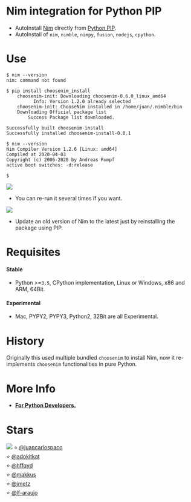 # Nim integration for Python PIP

- AutoInstall [Nim](http://nim-lang.org) directly from [Python PIP](https://pypi.org/project/choosenim-install).
- AutoInstall of `nim`, `nimble`, `nimpy`, `fusion`, `nodejs`, `cpython`.


# Use

```console
$ nim --version
nim: command not found

$ pip install choosenim_install
    choosenim-init: Downloading choosenim-0.6.0_linux_amd64
          Info: Version 1.2.0 already selected
    choosenim-init: ChooseNim installed in /home/juan/.nimble/bin
    Downloading Official package list
        Success Package list downloaded.

Successfully built choosenim-install
Successfully installed choosenim-install-0.0.1

$ nim --version
Nim Compiler Version 1.2.6 [Linux: amd64]
Compiled at 2020-04-03
Copyright (c) 2006-2020 by Andreas Rumpf
active boot switches: -d:release

$
```


![](https://raw.githubusercontent.com/juancarlospaco/choosenim_install/master/choosenim_install_windows.png)


- You can re-run it several times if you want.

![](https://raw.githubusercontent.com/juancarlospaco/choosenim_install/master/choosenim2.png)

- Update an old version of Nim to the latest just by reinstalling the package using PIP.


# Requisites

#### Stable

- Python >=`3.5`, CPython implementation, Linux or Windows, x86 and ARM, 64Bit.

#### Experimental

- Mac, PYPY2, PYPY3, Python2, 32Bit are all Experimental.


# History

Originally this used multiple bundled `choosenim` to install Nim,
now it re-implements `choosenim` functionalities in pure Python.


# More Info

- [**For Python Developers.**](https://github.com/nim-lang/Nim/wiki/Nim-for-Python-Programmers#table-of-contents)

# Stars

![](https://starchart.cc/juancarlospaco/choosenim_install.svg)
:star: [@juancarlospaco](https://github.com/juancarlospaco '2022-02-16')	
:star: [@adokitkat](https://github.com/adokitkat '2022-10-09')	
:star: [@hffqyd](https://github.com/hffqyd '2022-10-10')	
:star: [@makkus](https://github.com/makkus '2022-10-13')	
:star: [@jmetz](https://github.com/jmetz '2022-10-17')	
:star: [@lf-araujo](https://github.com/lf-araujo '2023-01-01')	
